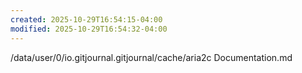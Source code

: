 ```yaml
---
created: 2025-10-29T16:54:15-04:00
modified: 2025-10-29T16:54:32-04:00
---
```


/data/user/0/io.gitjournal.gitjournal/cache/aria2c Documentation.md
